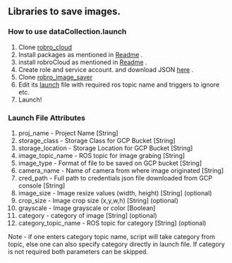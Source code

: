 
## Libraries to save images. 

### How to use dataCollection.launch

1. Clone [robro_cloud](https://github.com/hs29590/robro_cloud)
2. Install packages as mentioned in [Readme](https://github.com/hs29590/robro_cloud/blob/main/README.md) .
3. install robroCloud as mentioned in [Readme](https://github.com/hs29590/robro_cloud/blob/main/README.md) .
4. Create role and service account. and download JSON [here](https://docs.google.com/document/d/1WtwhxfyTrMaWV6cSIFOlwGeqxoYtF8q0I7Wr_UMoSdM/edit) .
5. Clone [robro_image_saver](https://github.com/hs29590/robro_image_saver)
6. Edit its [launch](https://github.com/hs29590/robro_image_saver/blob/main/launch/dataCollection.launch) file with required ros topic name and triggers to ignore etc.
7. Launch!
### Launch File Attributes
1. proj_name - Project Name [String]
2. storage_class - Storage Class for GCP Bucket [String]
3. storage_location - Storage Location for GCP Bucket [String]
4. image_topic_name - ROS topic for image grabing [String]
5. image_type - Format of file to be saved on GCP bucket [String]
6. camera_name - Name of camera from where image originated [String]
7. cred_path - Full path to credentials json file downloaded from GCP console [String]
8. image_size - Image resize values (width, height) [String] (optional)
9. crop_size - Image crop size (x,y,w,h) [String] (optional)
10. grayscale - Image grayscale or color [Boolean]
11. category - category of image [String] (optional)
12. category_topic_name - ROS topic for category [String] (optional)

Note - if one enters category topic name, script will take category from topic, else one can also specify category directly in launch file. If category is not required both parameters can be skipped.
